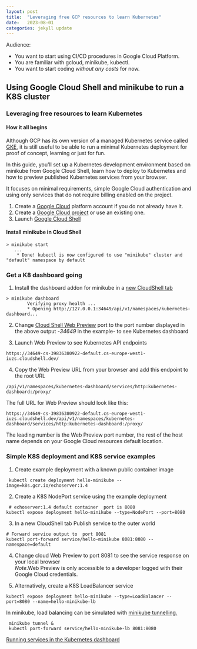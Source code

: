 ```yaml
---
layout: post
title:  "Leveraging free GCP resources to learn Kubernetes"
date:   2023-08-01
categories: jekyll update
---
```

Audience: 
* You want to start using CI/CD procedures in Google Cloud Platform. 
* You are familiar with gcloud, minikube, kubectl.
* You want to start coding *without any costs* for now. 


## Using Google Cloud Shell and minikube to run a K8S cluster
### Leveraging free resources to learn Kubernetes
#### How it all begins
Although GCP has its own version of a managed Kubernetes service called [GKE](https://cloud.google.com/kubernetes-engine),
it is still useful to be able to run a minimal Kubernetes deployment for proof of concept, learning or just for fun.

In this guide, you'll set up a Kubernetes development environment based on minikube from Google Cloud Shell, learn how 
to deploy to Kubernetes and how to preview published Kubernetes services from your browser.

It focuses on minimal requirements, simple Google Cloud authentication and using only services that do not require 
billing enabled on the project.

1. Create a [Google Cloud](https://console.cloud.google.com/home/dashboard)  platform account if you do not already have it.
2. Create a [Google Cloud project](https://developers.google.com/workspace/guides/create-project) or use an existing one.
3. Launch [Google Cloud Shell](https://console.cloud.google.com/home/)

#### Install minikube in Cloud Shell
```console		   
> minikube start
   ...
    * Done! kubectl is now configured to use "minikube" cluster and "default" namespace by default    
``` 

### Get a K8 dashboard going
1. Install the dashboard addon for minikube in a [new CloudShell tab](https://cloud.google.com/shell/docs/use-cloud-shell-terminal#open_multiple_terminal_sessions) 
```console	   
> minikube dashboard
        Verifying proxy health ...
        * Opening http://127.0.0.1:34649/api/v1/namespaces/kubernetes-dashboard...       
```

2. Change [Cloud Shell Web Preview](https://cloud.google.com/shell/docs/using-web-preview) port to the port number 
displayed in the above  output -*34649* in the example-  to see Kubernetes dashboard

3. Launch Web Preview to see Kubernetes API endpoints
```console
https://34649-cs-39836380922-default.cs-europe-west1-iuzs.cloudshell.dev/
```
4. Copy the Web Preview URL from your browser and add this endpoint to the root URL
```console
/api/v1/namespaces/kubernetes-dashboard/services/http:kubernetes-dashboard:/proxy/
```

The full URL for Web Preview should look like this:  
```console 
https://34649-cs-39836380922-default.cs-europe-west1-iuzs.cloudshell.dev/api/v1/namespaces/kubernetes-dashboard/services/http:kubernetes-dashboard:/proxy/
```

The leading number is the Web Preview port number, the rest of the host name depends on your Google Cloud resources 
default location. 


### Simple K8S deployment and K8S service examples
1. Create example deployment with a known public container image
```console
 kubectl create deployment hello-minikube --image=k8s.gcr.io/echoserver:1.4
```  
2. Create a K8S NodePort service using the example deployment
```console
 # echoserver:1.4 default container  port is 8080
kubectl expose deployment hello-minikube --type=NodePort --port=8080
```
3. In a new CloudShell tab  Publish service to the outer world 
```console
# Forward service output to  port 8081
kubectl port-forward service/hello-minikube 8081:8080 --namespace=default
```
4. Change cloud Web Preview to port 8081 to see the service response on your local browser  
  *Note*.Web Preview is only accessible to a developer logged with their Google Cloud credentials.
  

5. Alternatively,  create a K8S LoadBalancer service
```console
kubectl expose deployment hello-minikube --type=LoadBalancer --port=8080 --name=hello-minikube-lb
```
In minikube, load balancing can be simulated with [minikube tunnelling.](https://minikube.sigs.k8s.io/docs/commands/tunnel/)
```console
 minikube tunnel &
 kubectl port-forward service/hello-minikube-lb 8081:8080
```

[Running services in the Kubernetes dashboard](/_posts/res/img/gcp-k8s-dash.jpg)
